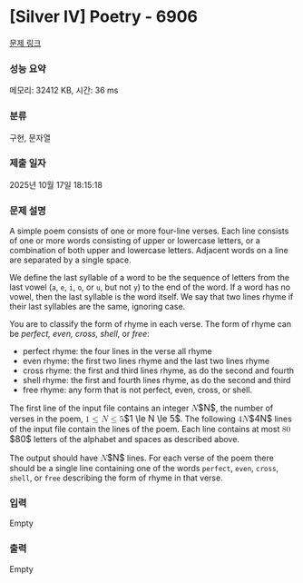 # [Silver IV] Poetry - 6906 

[문제 링크](https://www.acmicpc.net/problem/6906) 

### 성능 요약

메모리: 32412 KB, 시간: 36 ms

### 분류

구현, 문자열

### 제출 일자

2025년 10월 17일 18:15:18

### 문제 설명

<p>A simple poem consists of one or more four-line verses. Each line consists of one or more words consisting of upper or lowercase letters, or a combination of both upper and lowercase letters. Adjacent words on a line are separated by a single space.</p>

<p>We define the last syllable of a word to be the sequence of letters from the last vowel (<code>a</code>, <code>e</code>, <code>i</code>, <code>o</code>, or <code>u</code>, but not <code>y</code>) to the end of the word. If a word has no vowel, then the last syllable is the word itself. We say that two lines rhyme if their last syllables are the same, ignoring case.</p>

<p>You are to classify the form of rhyme in each verse. The form of rhyme can be <em>perfect, even, cross, shell</em>, or <em>free</em>:</p>

<ul>
	<li>perfect rhyme: the four lines in the verse all rhyme</li>
	<li>even rhyme: the first two lines rhyme and the last two lines rhyme</li>
	<li>cross rhyme: the first and third lines rhyme, as do the second and fourth</li>
	<li>shell rhyme: the first and fourth lines rhyme, as do the second and third</li>
	<li>free rhyme: any form that is not perfect, even, cross, or shell.</li>
</ul>

<p>The first line of the input file contains an integer <mjx-container class="MathJax" jax="CHTML" style="font-size: 109%; position: relative;"><mjx-math class="MJX-TEX" aria-hidden="true"><mjx-mi class="mjx-i"><mjx-c class="mjx-c1D441 TEX-I"></mjx-c></mjx-mi></mjx-math><mjx-assistive-mml unselectable="on" display="inline"><math xmlns="http://www.w3.org/1998/Math/MathML"><mi>N</mi></math></mjx-assistive-mml><span aria-hidden="true" class="no-mathjax mjx-copytext">$N$</span></mjx-container>, the number of verses in the poem, <mjx-container class="MathJax" jax="CHTML" style="font-size: 109%; position: relative;"><mjx-math class="MJX-TEX" aria-hidden="true"><mjx-mn class="mjx-n"><mjx-c class="mjx-c31"></mjx-c></mjx-mn><mjx-mo class="mjx-n" space="4"><mjx-c class="mjx-c2264"></mjx-c></mjx-mo><mjx-mi class="mjx-i" space="4"><mjx-c class="mjx-c1D441 TEX-I"></mjx-c></mjx-mi><mjx-mo class="mjx-n" space="4"><mjx-c class="mjx-c2264"></mjx-c></mjx-mo><mjx-mn class="mjx-n" space="4"><mjx-c class="mjx-c35"></mjx-c></mjx-mn></mjx-math><mjx-assistive-mml unselectable="on" display="inline"><math xmlns="http://www.w3.org/1998/Math/MathML"><mn>1</mn><mo>≤</mo><mi>N</mi><mo>≤</mo><mn>5</mn></math></mjx-assistive-mml><span aria-hidden="true" class="no-mathjax mjx-copytext">$1 \le N \le 5$</span></mjx-container>. The following <mjx-container class="MathJax" jax="CHTML" style="font-size: 109%; position: relative;"><mjx-math class="MJX-TEX" aria-hidden="true"><mjx-mn class="mjx-n"><mjx-c class="mjx-c34"></mjx-c></mjx-mn><mjx-mi class="mjx-i"><mjx-c class="mjx-c1D441 TEX-I"></mjx-c></mjx-mi></mjx-math><mjx-assistive-mml unselectable="on" display="inline"><math xmlns="http://www.w3.org/1998/Math/MathML"><mn>4</mn><mi>N</mi></math></mjx-assistive-mml><span aria-hidden="true" class="no-mathjax mjx-copytext">$4N$</span></mjx-container> lines of the input file contain the lines of the poem. Each line contains at most <mjx-container class="MathJax" jax="CHTML" style="font-size: 109%; position: relative;"><mjx-math class="MJX-TEX" aria-hidden="true"><mjx-mn class="mjx-n"><mjx-c class="mjx-c38"></mjx-c><mjx-c class="mjx-c30"></mjx-c></mjx-mn></mjx-math><mjx-assistive-mml unselectable="on" display="inline"><math xmlns="http://www.w3.org/1998/Math/MathML"><mn>80</mn></math></mjx-assistive-mml><span aria-hidden="true" class="no-mathjax mjx-copytext">$80$</span></mjx-container> letters of the alphabet and spaces as described above.</p>

<p>The output should have <mjx-container class="MathJax" jax="CHTML" style="font-size: 109%; position: relative;"><mjx-math class="MJX-TEX" aria-hidden="true"><mjx-mi class="mjx-i"><mjx-c class="mjx-c1D441 TEX-I"></mjx-c></mjx-mi></mjx-math><mjx-assistive-mml unselectable="on" display="inline"><math xmlns="http://www.w3.org/1998/Math/MathML"><mi>N</mi></math></mjx-assistive-mml><span aria-hidden="true" class="no-mathjax mjx-copytext">$N$</span></mjx-container> lines. For each verse of the poem there should be a single line containing one of the words <code>perfect</code>, <code>even</code>, <code>cross</code>, <code>shell</code>, or <code>free</code> describing the form of rhyme in that verse.</p>

### 입력 

 Empty

### 출력 

 Empty

